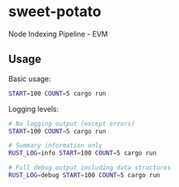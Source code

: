 # sweet-potato
Node Indexing Pipeline - EVM


## Usage

Basic usage:
```bash
START=100 COUNT=5 cargo run
```

Logging levels:
```bash
# No logging output (except errors)
START=100 COUNT=5 cargo run

# Summary information only
RUST_LOG=info START=100 COUNT=5 cargo run

# Full debug output including data structures
RUST_LOG=debug START=100 COUNT=5 cargo run
```
